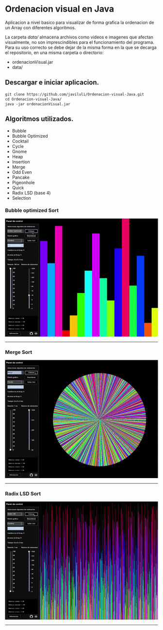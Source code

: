 # Ordenacion visual en Java

Aplicacion a nivel basico para visualizar de forma grafica la ordenacion de un Array con diferentes algoritmos.

La carpeta _data/_ almacena archivos como videos e imagenes que afectan visualmente, no son imprescindibles para el funcionamiento del programa. Para su uso correcto se debe dejar de la misma forma en la que se decarga el repositorio, en una misma carpeta o directorio:

- ordenacionVisual.jar
- data/

## Descargar e iniciar aplicacion.

```
git clone https://github.com/javiluli/Ordenacion-visual-Java.git
cd Ordenacion-visual-Java/
java -jar ordenacionVisual.jar
```

## Algoritmos utilizados.

- Bubble
- Bubble Optimized
- Cocktail
- Cycle
- Gnome
- Heap
- Insertion
- Merge
- Odd Even
- Pancake
- Pigeonhole
- Quick
- Radix LSD (base 4)
- Selection

### Bubble optimized Sort

![bubble_optimized.gif](data/media/video/bubble_optimized.gif)

---

### Merge Sort

![merge.gif](data/media/video/merge.gif)

---

### Radix LSD Sort

![radix_lsd.gif](data/media/video/radix_lsd.gif)

---
